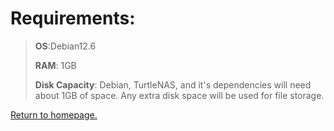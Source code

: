 # Requirements:
> **OS**:Debian12.6
> 
> **RAM**: 1GB
>
> **Disk Capacity**: Debian, TurtleNAS, and it's dependencies will need about 1GB of space. Any extra disk space will be used for file storage.

[Return to homepage.](https://github.com/allenc125789/TurtleNAS/blob/main/README.md#install)
